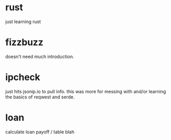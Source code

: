 # rust

just learning rust

# fizzbuzz

doesn't need much introduction.

# ipcheck

just hits jsonip.io to pull info. this was more for messing with and/or
learning the basics of reqwest and serde.

# loan

calculate loan payoff / table blah
